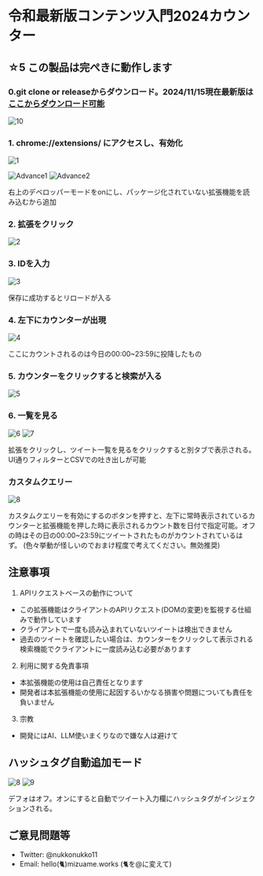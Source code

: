 # 令和最新版コンテンツ入門2024カウンター

## ☆5 この製品は完ぺきに動作します

### 0.git clone or releaseからダウンロード。2024/11/15現在最新版は[ここからダウンロード可能](https://github.com/mizuamedesu/Content2024Extension/archive/refs/tags/v1.1.1.zip)

![10](https://github.com/user-attachments/assets/e4f37902-5889-4bb1-84c6-8ca7ca2120d5)


### 1. chrome://extensions/ にアクセスし、有効化
![1](https://github.com/user-attachments/assets/c69094bc-fec3-4234-8068-68937236ce4a)

![Advance1](https://github.com/user-attachments/assets/e8e8d329-f2d2-43d0-aec0-ad7319add7af)
![Advance2](https://github.com/user-attachments/assets/a926d017-5365-40f7-a2e6-e4089bf8d274)

右上のデベロッパーモードをonにし、パッケージ化されていない拡張機能を読み込むから追加

### 2. 拡張をクリック
![2](https://github.com/user-attachments/assets/51833a59-14ea-4d47-8184-302db4507e8c)

### 3. IDを入力
![3](https://github.com/user-attachments/assets/06735cb9-6320-4c45-8e64-05d7f386c628)

保存に成功するとリロードが入る

### 4. 左下にカウンターが出現
![4](https://github.com/user-attachments/assets/a5d0ae48-5cc4-4109-9c00-3fefda5c5d67)

ここにカウントされるのは今日の00:00~23:59に投降したもの

### 5. カウンターをクリックすると検索が入る
![5](https://github.com/user-attachments/assets/db85a7fa-24b7-4207-9dc5-f616d4cd9f0b)

### 6. 一覧を見る
![6](https://github.com/user-attachments/assets/7d660279-67ab-4ec2-8fff-2b573a632a6e)
![7](https://github.com/user-attachments/assets/40b387df-bbfe-4e4e-9807-8c2f9eaa16e7)

拡張をクリックし、ツイート一覧を見るをクリックすると別タブで表示される。UI通りフィルターとCSVでの吐き出しが可能

### カスタムクエリー
![8](https://github.com/user-attachments/assets/72bbc449-78d2-4ddc-9b29-a291411d821c)

カスタムクエリーを有効にするのボタンを押すと、左下に常時表示されているカウンターと拡張機能を押した時に表示されるカウント数を日付で指定可能。オフの時はその日の00:00~23:59にツイートされたものがカウントされているはず。
(色々挙動が怪しいのでおまけ程度で考えてください。無効推奨)

## 注意事項
1. APIリクエストベースの動作について
  - この拡張機能はクライアントのAPIリクエスト(DOMの変更)を監視する仕組みで動作しています
  - クライアントで一度も読み込まれていないツイートは検出できません
  - 過去のツイートを確認したい場合は、カウンターをクリックして表示される検索機能でクライアントに一度読み込む必要があります

2. 利用に関する免責事項
  - 本拡張機能の使用は自己責任となります
  - 開発者は本拡張機能の使用に起因するいかなる損害や問題についても責任を負いません

3. 宗教
  - 開発にはAI、LLM使いまくりなので嫌な人は避けて

## ハッシュタグ自動追加モード
![8](https://github.com/user-attachments/assets/da336d10-15bc-46b5-878f-38a8dc28634e)
![9](https://github.com/user-attachments/assets/fe67cd9d-1e40-4929-9bb1-6262cbf9eec8)

デフォはオフ。オンにすると自動でツイート入力欄にハッシュタグがインジェクションされる。

## ご意見問題等
- Twitter: @nukkonukko11
- Email: hello(🐈)mizuame.works (🐈を@に変えて)
